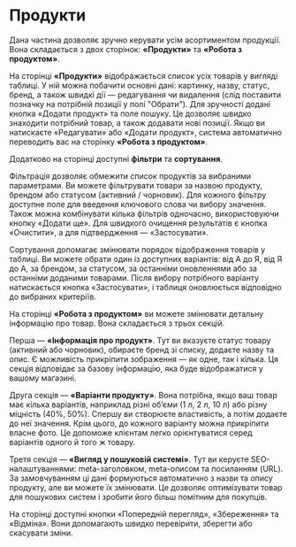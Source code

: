 # Продукти

Дана частина дозволяє зручно керувати усім асортиментом  продукції. Вона складається з двох сторінок: **«Продукти»** та **«Робота з продуктом»**.

На сторінці **«Продукти»** відображається список усіх товарів у вигляді таблиці. У ній можна побачити основні дані: картинку, назву, статус, бренд, а також швидкі дії — редагування чи видалення (слід поставити позначку на потрібній позиції у полі "Обрати"). Для зручності додані кнопка «Додати продукт» та поле пошуку. Це дозволяє швидко знаходити потрібний товар, а також додавати нові позиції. Якщо ви натискаєте «Редагувати» або «Додати продукт», система автоматично переводить вас на сторінку **«Робота з продуктом»**.

Додатково на сторінці доступні **фільтри** та **сортування**.

Фільтрація дозволяє обмежити список продуктів за вибраними параметрами. Ви можете фільтрувати товари за назвою продукту, брендом або статусом (активний / чорновик). Для кожного фільтру доступне поле для введення ключового слова чи вибору значення. Також можна комбінувати кілька фільтрів одночасно, використовуючи кнопку «Додати ще». Для швидкого очищення результатів є кнопка «Очистити», а для підтвердження — «Застосувати».

Сортування допомагає змінювати порядок відображення товарів у таблиці. Ви можете обрати один із доступних варіантів: від А до Я, від Я до А, за брендом, за статусом, за останніми оновленнями або за останніми доданими товарами. Після вибору потрібного варіанту натискається кнопка «Застосувати», і таблиця оновлюється відповідно до вибраних критеріїв.

На сторінці **«Робота з продуктом»** ви можете змінювати детальну інформацію про товар. Вона складається з трьох секцій.

Перша — **«Інформація про продукт»**. Тут ви вказуєте статус товару (активний або чорновик), обираєте бренд зі списку, додаєте назву та опис. Є можливість прикріпити зображення — як одне, так і кілька. Ця секція відповідає за базову інформацію, яка буде відображатися у вашому магазині.

Друга секція — **«Варіанти продукту»**. Вона потрібна, якщо ваш товар має кілька варіантів, наприклад різні об’єми (1 л, 2 л, 10 л) або різну міцність (40%, 50%). Спершу ви створюєте властивість, а потім додаєте до неї значення. Крім цього, до кожного варіанту можна прикріпити власне фото. Це допоможе клієнтам легко орієнтуватися серед варіантів одного й того ж товару.

Третя секція — **«Вигляд у пошуковій системі»**. Тут ви керуєте SEO-налаштуваннями: meta-заголовком, meta-описом та посиланням (URL). За замовчуванням ці дані формуються автоматично з назви та опису продукту, але ви можете їх змінювати. Це дозволяє оптимізувати товар для пошукових систем і зробити його більш помітним для покупців.

На сторінці доступні кнопки «Попередній перегляд», «Збереження» та «Відміна». Вони допомагають швидко перевірити, зберегти або скасувати зміни.